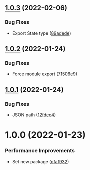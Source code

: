 ## [1.0.3](https://github.com/Randagio13/states-service/compare/v1.0.2...v1.0.3) (2022-02-06)


### Bug Fixes

* Export State type ([89adede](https://github.com/Randagio13/states-service/commit/89adede5569a2d7028e82b23b3c00242336929ce))

## [1.0.2](https://github.com/Randagio13/states-service/compare/v1.0.1...v1.0.2) (2022-01-24)


### Bug Fixes

* Force module export ([71506e9](https://github.com/Randagio13/states-service/commit/71506e95007b5da756eb3d94a3add63c96e9be46))

## [1.0.1](https://github.com/Randagio13/states-service/compare/v1.0.0...v1.0.1) (2022-01-24)


### Bug Fixes

* JSON path ([12fdec4](https://github.com/Randagio13/states-service/commit/12fdec4226be18a8cf18be6f26bbe00700560863))

# 1.0.0 (2022-01-23)


### Performance Improvements

* Set new package ([dfaf932](https://github.com/Randagio13/states-service/commit/dfaf9328747f39f6be22968cd37d8331dbe533e5))
